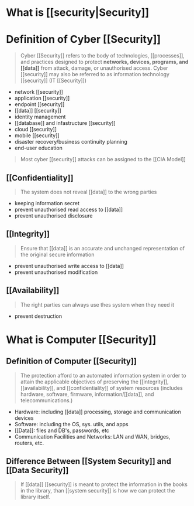 # What is [[security|Security]]
# Definition of Cyber [[Security]]
> Cyber [[Security]] refers to the body of technologies, [[processes]], and practices designed to protect **networks, devices, programs, and [[data]]** from attack, damage, or unauthorised access. Cyber [[security]] may also be referred to as information technology [[security]] (IT [[Security]])
- network [[security]]
- application [[security]]
- endpoint [[security]]
- [[data]] [[security]]
- identity management
- [[database]] and infastructure [[security]]
- cloud [[security]]
- mobile [[security]]
- disaster recovery/business continuity planning
- end-user education
> Most cyber [[security]] attacks can be assigned to the [[CIA Model]]
## [[Confidentiality]]
> The system does not reveal [[data]] to the wrong parties
- keeping information secret
- prevent unauthorised read access to [[data]]
- prevent unauthorised disclosure
## [[Integrity]]
> Ensure that [[data]] is an accurate and unchanged representation of the original secure information
- prevent unauthorised write access to [[data]]
- prevent unauthorised modification
## [[Availability]]
> The right parties can always use thes system when they need it
- prevent destruction
# What is Computer [[Security]]
## Definition of Computer [[Security]]
> The protection afford to an automated information system in order to attain the applicable objectives of preserving the [[integrity]], [[availability]], and [[confidentiality]] of system resources (includes hardware, software, firmware, information/[[data]], and telecommunications.)
- Hardware: including [[data]] processing, storage and communication devices
- Software: including the OS, sys. utils, and apps
- [[Data]]: files and DB's, passwords, etc
- Communication Facilities and Networks: LAN and WAN, bridges, routers, etc.
## Difference Between [[System Security]] and [[Data Security]]
> If [[data]] [[security]] is meant to protect the information in the books in the library, than [[system security]] is how we can protect the library itself. 